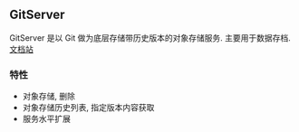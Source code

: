 ## GitServer

GitServer 是以 Git 做为底层存储带历史版本的对象存储服务. 主要用于数据存档. [文档站](https://wxaxiaoyao.cn/book/9)

### 特性
- 对象存储, 删除
- 对象存储历史列表, 指定版本内容获取
- 服务水平扩展
